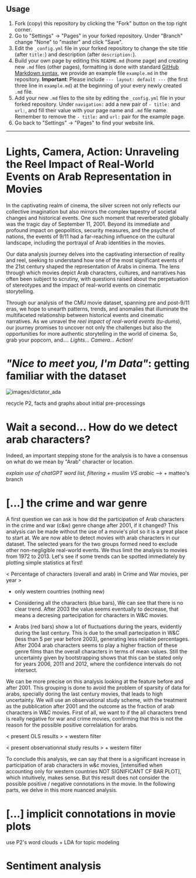 # 
## Usage
1. Fork (copy) this repository by clicking the "Fork" button on the top right corner.
2. Go to "Settings" -> "Pages" in your forked repository. Under "Branch" change "None" to "master" and click "Save".
3. Edit the `_config.yml` file in your forked repository to change the site title (after `title:`) and description (after `description:`).
4. Build your own page by editing this `README.md` (home page) and creating new `.md` files (other pages), formatting is done with standard [GitHub Markdown syntax](https://docs.github.com/en/get-started/writing-on-github/getting-started-with-writing-and-formatting-on-github/basic-writing-and-formatting-syntax), we provide an example file `example.md` in the repository.
**Important**: Please include ```--- layout: default ---``` (the first three line in `example.md`) at the beginning of your every newly created `.md` file.
5. Add your new `.md` files to the site by editing the `_config.yml` file in your forked repository. Under `navigation:` add a new pair of `- title:` and `url:`, and fill their value with your page name and `.md` file name. Remember to remove the `- title:` and `url:` pair for the example page.
6. Go back to "Settings" -> "Pages" to find your website link.


--------------------

# Lights, Camera, Action: Unraveling the Reel Impact of Real-World Events on Arab Representation in Movies

In the captivating realm of cinema, the silver screen not only reflects our collective imagination but also mirrors the complex tapestry of societal changes and historical events. One such moment that reverberated globally was the tragic day of September 11, 2001. Beyond its immediate and profound impact on geopolitics, security measures, and the psyche of nations, the events of 9/11 had a far-reaching influence on the cultural landscape, including the portrayal of Arab identities in the movies.

Our data analysis journey delves into the captivating intersection of reality and reel, seeking to understand how one of the most significant events of the 21st century shaped the representation of Arabs in cinema. The lens through which movies depict Arab characters, cultures, and narratives has often been subject to scrutiny, with questions raised about the perpetuation of stereotypes and the impact of real-world events on cinematic storytelling.

Through our analysis of the CMU movie dataset, spanning pre and post-9/11 eras, we hope to unearth patterns, trends, and anomalies that illuminate the multifaceted relationship between historical events and cinematic narratives. As we unravel the *reel impact of real-world events* (*tu-dums*), our journey promises to uncover not only the challenges but also the opportunities for more authentic storytelling in the world of cinema. So, grab your popcorn, and.... *Lights... Camera... Action!*

# *"Nice to meet you, I'm Data"*: getting familiar with the dataset

![images/dictator_ada](attachment:images/dictator_ada.jpeg)

recycle P2, facts and graphs about initial pre-processings

# Wait a second... How do we detect arab characters?

Indeed, an important stepping stone for the analysis is to have a consensus on what do we mean by "Arab" character or location. 

*explain use of chatGPT word list, filtering + muslim VS arabic* --> + matteo's branch 



# [...] the crime and war genre

A first question we can ask is how did the participation of Arab characters in the crime and war (c&w) genre change after 2001, if it changed? This analysis can be made without the use of a movie's plot so it is a great place to start at. We are now able to detect movies with arab characters in our dataset. The selected years for the two groups formed need to exclude other non-negligible real-world events. We thus limit the analysis to movies from 1972 to 2013. Let's see if some trends can be spotted immediately by plotting simple statistics at first!

< Percentage of characters (overall and arab) in Crime and War movies, per year > 
+ only western countries (nothing new)

- Considering all the characters (blue bars), We can see that there is no clear trend. After 2003 the value seems eventually to decrease, that means a decresing partecipation for characters in W&C movies.

- Arabs (red bars) show a lot of fluctuations during the years, evidently during the last century. This is due to the small partecipation in W&C (less than 5 per year before 2003), generating less reliable percentages. After 2004 arab characters seems to play a higher fraction of these genre films than the overall characters in terms of mean values. Still the uncertainty given by bootstrapping shows that this can be stated only for years 2006, 2011 and 2012, where the confidence intervals do not intersect.

We can be more precise on this analysis looking at the feature before and after 2001. This grouping is done to avoid the problem of sparsity of data for arabs, specially doring the last century movies, that leads to high uncertainty. We will use an observational study scheme, with the treatment as the pubblication after 2001 and the outcome as the fraction of arab characters in W&C movies. First of all, we want to if the all characters trend is really negative for war and crime movies, confirming that this is not the reason for the possible positive correlalation for arabs.

< present OLS results >  + western filter

< present observationnal study results > + western filter

To conclude this analysis, we can say that there is a significant increase in participation of arab characters in w&c movies, [intensified when accounting only for western countries NOT SIGNIFICANT CF BAR PLOT], which intuitively, makes sense. But this result does not consider the possible positive / negative connotations in the movie. In the following parts, we delve in this more nuanced analysis.

# [...]  implicit connotations in movie plots

use P2's word clouds + LDA for topic modeling



# Sentiment analysis


